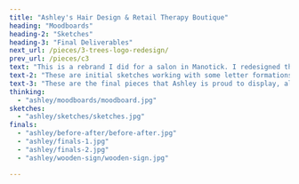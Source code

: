 ```yaml
---
title: "Ashley's Hair Design & Retail Therapy Boutique"
heading: "Moodboards"
heading-2: "Sketches"
heading-3: "Final Deliverables"
next_url: /pieces/3-trees-logo-redesign/
prev_url: /pieces/c3
text: "This is a rebrand I did for a salon in Manotick. I redesigned the logo, business cards, retail cards, and services menu. We started out by discussing the new type of modern vibe Ashley would like to portray in her studio. To do this, I offered her these three moodboard variations. She chose option #2, with some elements from the other two included as well."
text-2: "These are initial sketches working with some letter formations of 'A'."
text-3: "These are the final pieces that Ashley is proud to display, along with the brand new renovation of her hair salon and boutique. The logo was put into a Logo Brand Guidelines booklet that was given to the client, outlining all of the branding information and ways that the logo should and should not be used. All of the new designed elements are used in the hair studio today, including a new wooden sign that can be seen from the street!"
thinking:
  - "ashley/moodboards/moodboard.jpg"
sketches:
  - "ashley/sketches/sketches.jpg"
finals:
  - "ashley/before-after/before-after.jpg"
  - "ashley/finals-1.jpg"
  - "ashley/finals-2.jpg"
  - "ashley/wooden-sign/wooden-sign.jpg"

---
```

